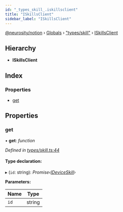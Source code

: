 ```yaml
---
id: "_types_skill_.iskillsclient"
title: "ISkillsClient"
sidebar_label: "ISkillsClient"
---
```


[@neurosity/notion](../index.md) › [Globals](../globals.md) › ["types/skill"](../modules/_types_skill_.md) › [ISkillsClient](_types_skill_.iskillsclient.md)

## Hierarchy

* **ISkillsClient**

## Index

### Properties

* [get](_types_skill_.iskillsclient.md#get)

## Properties

###  get

• **get**: *function*

*Defined in [types/skill.ts:44](https://github.com/neurosity/notion-js/blob/58d781f/src/types/skill.ts#L44)*

#### Type declaration:

▸ (`id`: string): *Promise‹[IDeviceSkill](_types_skill_.ideviceskill.md)›*

**Parameters:**

Name | Type |
------ | ------ |
`id` | string |
